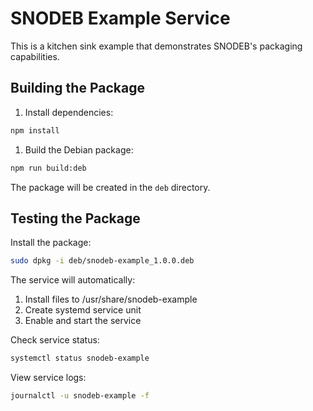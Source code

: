 # SNODEB Example Service

This is a kitchen sink example that demonstrates SNODEB's packaging capabilities.

## Building the Package

1. Install dependencies:

```bash
npm install
```

1. Build the Debian package:

```bash
npm run build:deb
```

The package will be created in the `deb` directory.

## Testing the Package

Install the package:

```bash
sudo dpkg -i deb/snodeb-example_1.0.0.deb
```

The service will automatically:

1. Install files to /usr/share/snodeb-example
2. Create systemd service unit
3. Enable and start the service

Check service status:

```bash
systemctl status snodeb-example
```

View service logs:

```bash
journalctl -u snodeb-example -f
```
